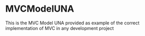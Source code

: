 # MVCModelUNA
This is the MVC Model UNA provided as example of the correct implementation of MVC in any development project
